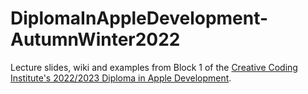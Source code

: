 # DiplomaInAppleDevelopment-AutumnWinter2022
Lecture slides, wiki and examples from Block 1 of the [Creative Coding Institute's 2022/2023 Diploma in Apple Development](https://www.arts.ac.uk/subjects/creative-computing/undergraduate/ual-diploma-in-apple-development).
